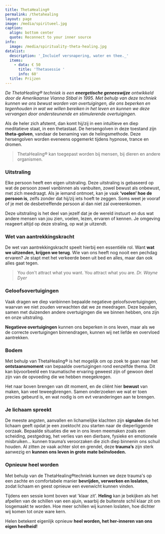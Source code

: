```yaml
---
title: ThetaHealing®
permalink: /thetahealing
layout: page
image: /media/spiritueel.jpg
caption:
  align: bottom center
  quote: Reconnect to your inner source
info:
  image: /media/spirituality-theta-healing.jpg
datalist:
  description: '_Incluief versnapering, water en thee._'
  items:
    - data: € 50
      title: 'Thetasessie '
      info: 60'
  title: Prijzen
---
```

_De ThetaHealing® techniek is een **energetische geneeswijze** ontwikkeld door de Amerikaanse Vianna Stibal in 1995.
Met behulp van deze techniek kunnen we ons bewust worden van overtuigingen, die ons beperken en tegenhouden in wat we willen bereiken in het leven en kunnen we deze vervangen door ondersteunende en stimulerende overtuigingen._

Als de heler zich afstemt, dan komt hij/zij in een intuïtieve en diep meditatieve staat, in een thetastaat. De hersengolven in deze toestand zijn **theta-golven**, vandaar de benaming van de helingsmethode. Deze hersengolven worden eveneens opgemerkt tijdens hypnose, trance en dromen.

> ThetaHealing® kan toegepast worden bij mensen, bij dieren en andere organismen.

### Uitstraling

Elke persoon heeft een eigen uitstraling. Deze uitstraling is gebaseerd op wat de persoon zowel vanbinnen als vanbuiten, zowel bewust als onbewust, met zich meedraagt. Als je iemand ontmoet, kan je vaak **‘voelen’ hoe de persoon is**, zelfs zonder dat hij/zij iets hoeft te zeggen. Soms weet je vooraf of je met de desbetreffende persoon al dan niet zal overeenkomen.

Deze uitstraling is het deel van jezelf dat je de wereld instuurt en dus wat andere mensen van jou zien, voelen, lezen, ervaren of kennen. Je omgeving reageert altijd op deze straling, op wat je uitzendt.

### Wet van aantrekkingskracht

De wet van aantrekkingskracht speelt hierbij een essentiële rol. Want **wat we uitzenden, krijgen we terug**.  Wie van ons heeft nog nooit een pechdag ervaren?  Je stapt met het verkeerde been uit bed en alles, maar dan ook alles gaat tegen.

> You don't attract what you want. You attract what you are.
> _Dr. Wayne Dyer_

### Geloofsovertuigingen

Vaak dragen we diep vanbinnen bepaalde negatieve geloofsovertuigingen, waarvan we niet zouden verwachten dat we ze meedragen. Deze bepalen, samen met duizenden andere overtuigingen die we binnen hebben, ons zijn en onze uitstraling.

**Negatieve overtuigingen** kunnen ons beperken in ons leven, maar als we de correcte overtuigingen binnendragen, kunnen wij net liefde en overvloed aantrekken.

### Bodem

Met behulp van ThetaHealing® is het mogelijk om op zoek te gaan naar het **ontstaansmoment** van bepaalde overtuigingen rond eenzelfde thema. Dit kan bijvoorbeeld een traumatische ervaring geweest zijn of gewoon deel zijn van de opvoeding die we hebben meegekregen.

Het naar boven brengen van dit moment, en de cliënt hier **bewust** van maken, kan veel teweegbrengen. Samen onderzoeken we wat er toen precies gebeurd is, en wat nodig is om evt veranderingen aan te brengen.

### Je lichaam spreekt

De meeste angsten, aanvallen en lichamelijke klachten zijn **signalen** die het lichaam geeft opdat je een zoektocht zou starten naar de dieperliggende oorzaak. Bepaalde situaties die we in ons leven meemaken zoals een scheiding, pestgedrag, het verlies van een dierbare, fysieke en emotionele misbruiken... kunnen trauma’s veroorzaken die zich diep binnenin ons schuil houden. Al zitten ze vaak achter slot en grendel, deze **trauma’s** zijn sterk aanwezig en **kunnen ons leven in grote mate beïnvloeden.**

### Opnieuw heel worden

Met behulp van de ThetaHealing®techniek kunnen we deze trauma's op een zachte en comfortabele manier **bevrijden, verwerken en loslaten**, zodat lichaam en geest opnieuw een evenwicht kunnen vinden.

Tijdens een sessie komt boven wat 'klaar zit'. **Heling** kan je bekijken als het afpellen van de schillen van een ajuin, waarbij de buitenste schil klaar zit om losgemaakt te worden. Hoe meer schillen wij kunnen loslaten, hoe dichter wij komen tot onze ware kern.

Helen betekent eigenlijk opnieuw **heel worden, het her-inneren van ons eigen heelheid!** 
